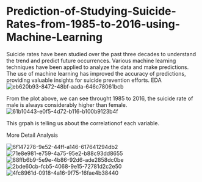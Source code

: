 # Prediction-of-Studying-Suicide-Rates-from-1985-to-2016-using-Machine-Learning
Suicide rates have been studied over the past three decades to understand the trend and predict future occurrences. Various machine learning techniques have been applied to analyze the data and make predictions. The use of machine learning has improved the accuracy of predictions, providing valuable insights for suicide prevention efforts.
EDA
![eb620b93-8472-48bf-aada-646c78061bcb](https://user-images.githubusercontent.com/75825450/215287824-debe21cf-697b-4e81-8b40-5c6c8027c175.png)

From the plot above, we can see throught 1985 to 2016, the suicide rate of male is always considerably higher than female.
![61b10443-e0f5-4d72-b116-b100b9123b4f](https://user-images.githubusercontent.com/75825450/215287845-d4313acb-2989-4991-8716-eb05c4e7aa7d.png)

This grpah is telling us about the correlationof each variable.

More Detail Analysis

![6f147278-9e52-44ff-a146-617641294db2](https://user-images.githubusercontent.com/75825450/215287872-30d609a7-d521-44c5-87d9-6810180e6514.png)
![71e8e981-e759-4a75-95e2-b88c93dd8655](https://user-images.githubusercontent.com/75825450/215287873-e20c0f90-2697-411a-bc57-3bf1a0049800.png)
![88ffb6b9-5e9e-4b86-92d6-ade2858dc0be](https://user-images.githubusercontent.com/75825450/215287878-6338f388-fa52-4b28-b82a-1e9e0b372896.png)
![2bde60cb-fcb5-4068-9e15-72781d2c2e50](https://user-images.githubusercontent.com/75825450/215287883-13ffb334-0de2-4203-b5c8-323add1f3e80.png)
![4fc8961d-0918-4a16-9f75-16fae4b38440](https://user-images.githubusercontent.com/75825450/215287906-0b22e99b-d154-49af-be96-bef8da8498af.png)
